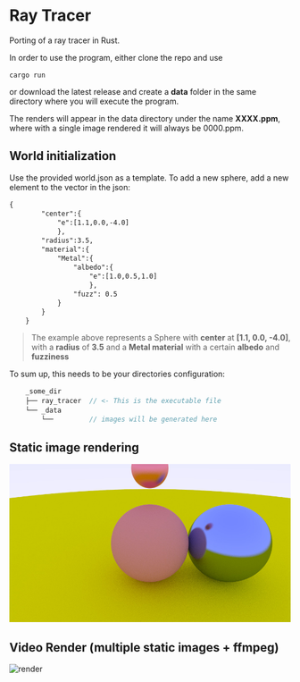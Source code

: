 # Ray Tracer
Porting of a ray tracer in Rust.

In order to use the program, either clone the repo and use 
```
cargo run
```  
or download the latest release and create a **data** folder in the same directory where you will execute the program.  

The renders will appear in the data directory under the name **XXXX.ppm**, where with a single image rendered it will always be 0000.ppm.

## World initialization
Use the provided world.json as a template.
To add a new sphere, add a new element to the vector in the json:
```
{
        "center":{
            "e":[1.1,0.0,-4.0]
            },
        "radius":3.5,
        "material":{
            "Metal":{
                "albedo":{
                    "e":[1.0,0.5,1.0]
                    },
                "fuzz": 0.5
            }
        }
    }
```  

>The example above represents a Sphere with **center** at __[1.1, 0.0, -4.0]__, with a **radius** of __3.5__ and a **Metal material** with a certain **albedo** and **fuzziness**

To sum up, this needs to be your directories configuration:
```rust
    _some_dir
    ├── ray_tracer  // <- This is the executable file
    └── _data 
        └──         // images will be generated here 
```

## Static image rendering
![image](./image.jpeg)

## Video Render (multiple static images + ffmpeg)
![render](./data/render_62.gif)

